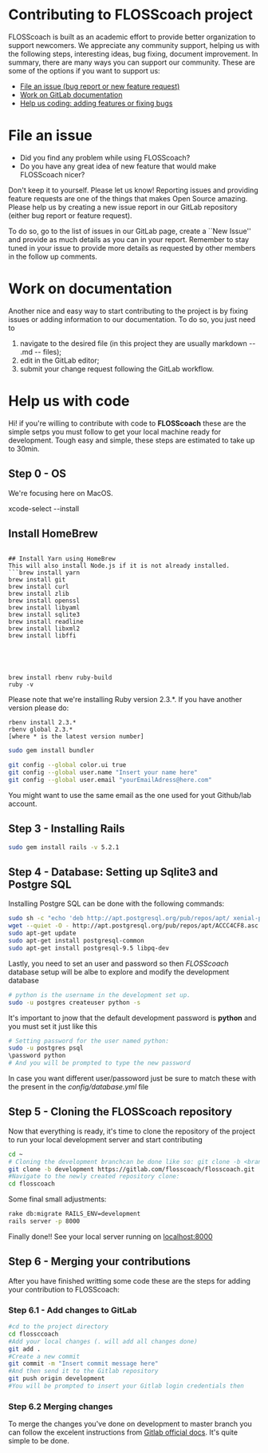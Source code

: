 # Contributing to FLOSScoach project
FLOSScoach is built as an academic effort to provide better organization to support newcomers.
We appreciate any community support, helping us with the following steps, interesting ideas,
bug fixing, document improvement. In summary, there are many ways you can support our community.
These are some of the options if you want to support us:
- [File an issue (bug report or new feature request)](#file-an-issue)
- [Work on GitLab documentation](#work-on-documentation)
- [Help us coding: adding features or fixing bugs](#help-us-with-code)


# File an issue
- Did you find any problem while using FLOSScoach?
- Do you have any great idea of new feature that would make FLOSScoach nicer? 

Don't keep it to yourself. Please let us know! Reporting issues and providing feature requests are one of the things that makes Open Source amazing. 
Please help us by creating a new issue report in our GitLab repository (either bug report or feature request). 

To do so, go to the list of issues in our GitLab page, create a ``New Issue'' and provide as much details as you can in your report. 
Remember to stay tuned in your issue to provide more details as requested by other members in the follow up comments.


# Work on documentation 
Another nice and easy way to start contributing to the project is by fixing issues or adding information to our documentation. 
To do so, you just need to 
1. navigate to the desired file (in this project they are usually markdown -- .md -- files); 
2. edit in the GitLab editor; 
3. submit your change request following the GitLab workflow.


# Help us with code

Hi! if you're willing to contribute with code to  **FLOSScoach** these are the simple setps you must follow to get your local machine ready for development. Tough easy and simple, these steps are estimated to take up to 30min.

## Step 0 - OS
We're focusing here on MacOS.

xcode-select --install

## Install HomeBrew
```/usr/bin/ruby -e "$(curl -fsSL https://raw.githubusercontent.com/Homebrew/install/master/install)"

## Install Yarn using HomeBrew 
This will also install Node.js if it is not already installed.
```brew install yarn
brew install git
brew install curl
brew install zlib
brew install openssl
brew install libyaml
brew install sqlite3
brew install readline
brew install libxml2
brew install libffi





brew install rbenv ruby-build
ruby -v
```
Please note that we're installing Ruby version 2.3.*. If you have another version please do:

``` 
rbenv install 2.3.*
rbenv global 2.3.*
[where * is the latest version number]

```

```bash
sudo gem install bundler
```

```bash
git config --global color.ui true
git config --global user.name "Insert your name here"
git config --global user.email "yourEmailAdress@here.com"
```
You might want to use the same email as the one used for yout Github/lab account.

## Step 3 - Installing  Rails
```bash
sudo gem install rails -v 5.2.1
```



## Step 4 - Database: Setting up Sqlite3 and Postgre SQL
Installing Postgre SQL can be done with the following commands:
```bash
sudo sh -c "echo 'deb http://apt.postgresql.org/pub/repos/apt/ xenial-pgdg main' > /etc/apt/sources.list.d/pgdg.list"
wget --quiet -O - http://apt.postgresql.org/pub/repos/apt/ACCC4CF8.asc | sudo apt-key add -
sudo apt-get update
sudo apt-get install postgresql-common
sudo apt-get install postgresql-9.5 libpq-dev
```
Lastly, you need to set an user and password so then *FLOSScoach* database setup will be albe to explore and modify the development database
```bash
# python is the username in the development set up.
sudo -u postgres createuser python -s
```
It's important to jnow that the default development password is **python** and you must set it just like this
```bash
# Setting password for the user named python:
sudo -u postgres psql
\password python
# And you will be prompted to type the new password
```
In case you want different user/passoword just be sure to match these with 
the present in the *config/database.yml* file 

## Step 5 - Cloning the FLOSScoach repository
Now that everything is ready, it's time to clone the repository of the project to run your local development server and start contributing
```bash
cd ~
# Cloning the development branchcan be done like so: git clone -b <branch> <remote_repo>
git clone -b development https://gitlab.com/flosscoach/flosscoach.git
#Navigate to the newly created repository clone:
cd flosscoach
```
Some final small adjustments:
```bash
rake db:migrate RAILS_ENV=development
rails server -p 8000
```
Finally done!! See your local server running on [localhost:8000](http://localhost:8000)

## Step 6 - Merging your contributions
After you have finished writting some code these are the steps for adding your contribution to FLOSScoach:

### Step 6.1 - Add changes to GitLab
```bash
#cd to the project directory
cd flossccoach
#Add your local changes (. will add all changes done)
git add .
#Create a new commit
git commit -m "Insert commit message here"
#And then send it to the Gitlab repository 
git push origin development
#You will be prompted to insert your Gitlab login credentials then
```
### Step 6.2 Merging changes
To merge the changes you've done on development to master branch you can follow the excelent instructions from [Gitlab official docs](https://docs.gitlab.com/ee/gitlab-basics/add-merge-request.html).
It's quite simple to be done.


